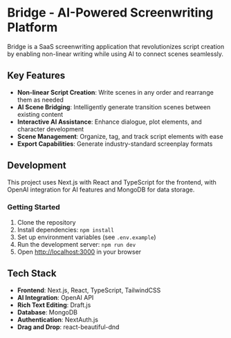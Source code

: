 # Bridge - AI-Powered Screenwriting Platform

Bridge is a SaaS screenwriting application that revolutionizes script creation by enabling non-linear writing while using AI to connect scenes seamlessly.

## Key Features

- **Non-linear Script Creation**: Write scenes in any order and rearrange them as needed
- **AI Scene Bridging**: Intelligently generate transition scenes between existing content
- **Interactive AI Assistance**: Enhance dialogue, plot elements, and character development
- **Scene Management**: Organize, tag, and track script elements with ease
- **Export Capabilities**: Generate industry-standard screenplay formats

## Development

This project uses Next.js with React and TypeScript for the frontend, with OpenAI integration for AI features and MongoDB for data storage.

### Getting Started

1. Clone the repository
2. Install dependencies: `npm install`
3. Set up environment variables (see `.env.example`)
4. Run the development server: `npm run dev`
5. Open [http://localhost:3000](http://localhost:3000) in your browser

## Tech Stack

- **Frontend**: Next.js, React, TypeScript, TailwindCSS
- **AI Integration**: OpenAI API
- **Rich Text Editing**: Draft.js
- **Database**: MongoDB
- **Authentication**: NextAuth.js
- **Drag and Drop**: react-beautiful-dnd 